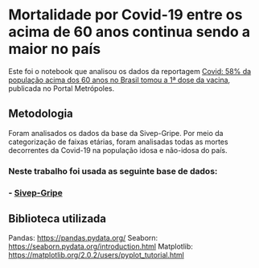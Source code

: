 
# Mortalidade por Covid-19 entre os acima de 60 anos continua sendo a maior no país

Este foi o notebook que analisou os dados da reportagem [Covid: 58% da população acima dos 60 anos no Brasil tomou a 1ª dose da vacina](https://www.metropoles.com/brasil/covid-58-da-populacao-acima-dos-60-anos-no-brasil-tomaram-a-1a-dose-da-vacina), publicada no Portal Metrópoles.

## Metodologia
Foram analisados os dados da base da Sivep-Gripe. Por meio da categorização de faixas etárias, foram analisadas todas as mortes decorrentes da Covid-19 na população idosa e não-idosa do país. 

### Neste trabalho foi usada as seguinte base de dados:
### - [Sivep-Gripe](https://opendatasus.saude.gov.br/dataset/bd-srag-2021) 

## Biblioteca utilizada

Pandas: https://pandas.pydata.org/
Seaborn: https://seaborn.pydata.org/introduction.html
Matplotlib: https://matplotlib.org/2.0.2/users/pyplot_tutorial.html

